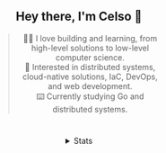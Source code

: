 <div align="center">

## Hey there, I'm Celso 🙂

<div style="max-width: 300px; ">

> 🧙‍♂️ I love building and learning, from high-level solutions to low-level computer science.<br>
> 🦉 Interested in distributed systems, cloud-native solutions, IaC, DevOps, and web development.<br>
> ⌨️ Currently studying Go and distributed systems.<br>

</div>

#

<details align="center">
<summary>Stats</summary>

<cr/>

<p style="text-align: center;">
<!--START_SECTION:waka-->

```txt
From: 14 October 2023 - To: 13 November 2023

Go               15 hrs 2 mins   █████░░░░░░░░░░░░░░░░░░░░   20.40 %
Markdown         14 hrs 15 mins  █████░░░░░░░░░░░░░░░░░░░░   19.34 %
YAML             8 hrs 2 mins    ██▓░░░░░░░░░░░░░░░░░░░░░░   10.91 %
TypeScript       7 hrs 14 mins   ██▒░░░░░░░░░░░░░░░░░░░░░░   09.82 %
JavaScript       6 hrs 31 mins   ██▒░░░░░░░░░░░░░░░░░░░░░░   08.86 %
```

<!--END_SECTION:waka-->
</p>
  
<div>

<img src="http://github-readme-stats.vercel.app/api/top-langs/?username=celsobenedetti&layout=compact&custom_title=Languages&include_all_commits=true&count_private=true&langs_count=6&theme=transparent&bg_color=00000000" height="180em"/>
<img src="https://streak-stats.demolab.com?user=celsobenedetti&theme=transparent" height="180rem"/>

</div>

#

<a href="https://wakatime.com/@8a52c0fd-ec78-403a-81d0-07c674c564b3" title="Time coded since Jan 17 2022">
<img src="https://wakatime.com/badge/user/8a52c0fd-ec78-403a-81d0-07c674c564b3.svg" alt="Wakatime 2022" title="Time coded since Jan 17 2022" />
</a>

</details>

</div>
